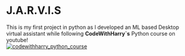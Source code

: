 # J.A.R.V.I.S
This is my first project in python as I developed an ML based Desktop virtual assistant while following <b>CodeWithHarry`s</b> Python course on youtube!<br>
<a href="https://youtube.com/playlist?list=PLu0W_9lII9agICnT8t4iYVSZ3eykIAOME"><img src="https://i.ytimg.com/vi/aqvDTCpNRek/hqdefault.jpg?sqp=-oaymwEXCNACELwBSFryq4qpAwkIARUAAIhCGAE=&rs=AOn4CLCYiFWXwy4qkCIt-NsN4UET59Bobg" alt="codewithharry_python_course">
